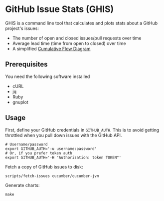 # GitHub Issue Stats (GHIS)

GHIS is a command line tool that calculates and plots stats about a GitHub project's issues:

* The number of open and closed issues/pull requests over time
* Average lead time (time from open to closed) over time  
* A simplified [Cumulative Flow Diagram](https://en.wikipedia.org/wiki/Cumulative_flow_diagram)

## Prerequisites

You need the following software installed

* cURL
* jq
* Ruby
* gnuplot

## Usage

First, define your GitHub credentials in `GITHUB_AUTH`. This is to avoid getting
throttled when you pull down issues with the GitHub API.

    # Username/password
    export GITHUB_AUTH='-u username:password'
    # Or, if you prefer token auth
    export GITHUB_AUTH='-H "Authorization: token TOKEN"'

Fetch a copy of GitHub issues to disk:

    scripts/fetch-issues cucumber/cucumber-jvm

Generate charts:

    make
